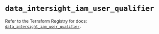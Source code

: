 # `data_intersight_iam_user_qualifier`

Refer to the Terraform Registry for docs: [`data_intersight_iam_user_qualifier`](https://registry.terraform.io/providers/ciscodevnet/intersight/1.0.71/docs/data-sources/iam_user_qualifier).
